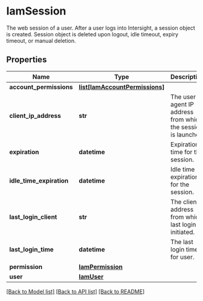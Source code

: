 # IamSession

The web session of a user. After a user logs into Intersight, a session object is created. Session object is deleted upon logout, idle timeout, expiry timeout, or manual deletion. 
## Properties
Name | Type | Description | Notes
------------ | ------------- | ------------- | -------------
**account_permissions** | [**list[IamAccountPermissions]**](IamAccountPermissions.md) |  | [optional] 
**client_ip_address** | **str** | The user agent IP address from which the session is launched.   | [optional] [readonly] 
**expiration** | **datetime** | Expiration time for the session.   | [optional] [readonly] 
**idle_time_expiration** | **datetime** | Idle time expiration for the session.   | [optional] [readonly] 
**last_login_client** | **str** | The client address from which last login is initiated.   | [optional] [readonly] 
**last_login_time** | **datetime** | The last login time for user.       | [optional] [readonly] 
**permission** | [**IamPermission**](.md) |  | [optional] 
**user** | [**IamUser**](.md) |  | [optional] 

[[Back to Model list]](../README.md#documentation-for-models) [[Back to API list]](../README.md#documentation-for-api-endpoints) [[Back to README]](../README.md)


